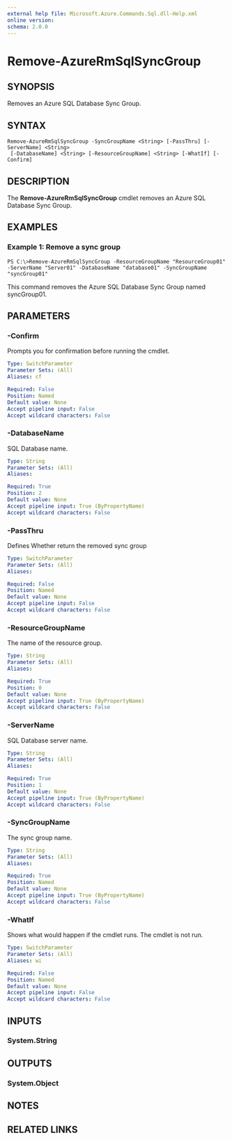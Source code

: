 ```yaml
---
external help file: Microsoft.Azure.Commands.Sql.dll-Help.xml
online version: 
schema: 2.0.0
---
```


# Remove-AzureRmSqlSyncGroup

## SYNOPSIS
Removes an Azure SQL Database Sync Group.

## SYNTAX

```
Remove-AzureRmSqlSyncGroup -SyncGroupName <String> [-PassThru] [-ServerName] <String>
 [-DatabaseName] <String> [-ResourceGroupName] <String> [-WhatIf] [-Confirm]
```

## DESCRIPTION
The **Remove-AzureRmSqlSyncGroup** cmdlet removes an Azure SQL Database Sync Group.

## EXAMPLES

### Example 1: Remove a sync group
```
PS C:\>Remove-AzureRmSqlSyncGroup -ResourceGroupName "ResourceGroup01" -ServerName "Server01" -DatabaseName "database01" -SyncGroupName "syncGroup01"
```

This command removes the Azure SQL Database Sync Group named syncGroup01.

## PARAMETERS

### -Confirm
Prompts you for confirmation before running the cmdlet.

```yaml
Type: SwitchParameter
Parameter Sets: (All)
Aliases: cf

Required: False
Position: Named
Default value: None
Accept pipeline input: False
Accept wildcard characters: False
```

### -DatabaseName
SQL Database name.

```yaml
Type: String
Parameter Sets: (All)
Aliases: 

Required: True
Position: 2
Default value: None
Accept pipeline input: True (ByPropertyName)
Accept wildcard characters: False
```

### -PassThru
Defines Whether return the removed sync group

```yaml
Type: SwitchParameter
Parameter Sets: (All)
Aliases: 

Required: False
Position: Named
Default value: None
Accept pipeline input: False
Accept wildcard characters: False
```

### -ResourceGroupName
The name of the resource group.

```yaml
Type: String
Parameter Sets: (All)
Aliases: 

Required: True
Position: 0
Default value: None
Accept pipeline input: True (ByPropertyName)
Accept wildcard characters: False
```

### -ServerName
SQL Database server name.

```yaml
Type: String
Parameter Sets: (All)
Aliases: 

Required: True
Position: 1
Default value: None
Accept pipeline input: True (ByPropertyName)
Accept wildcard characters: False
```

### -SyncGroupName
The sync group name.

```yaml
Type: String
Parameter Sets: (All)
Aliases: 

Required: True
Position: Named
Default value: None
Accept pipeline input: True (ByPropertyName)
Accept wildcard characters: False
```

### -WhatIf
Shows what would happen if the cmdlet runs.
The cmdlet is not run.

```yaml
Type: SwitchParameter
Parameter Sets: (All)
Aliases: wi

Required: False
Position: Named
Default value: None
Accept pipeline input: False
Accept wildcard characters: False
```

## INPUTS

### System.String


## OUTPUTS

### System.Object

## NOTES

## RELATED LINKS

